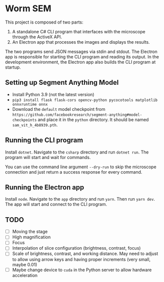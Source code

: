 # Worm SEM

This project is composed of two parts:

1. A standalone C# CLI program that interfaces with the microscope through the ActiveX API.
2. An Electron app that processes the images and displays the results.

The two programs send JSON messages via stdin and stdout. The Electron app is responsible for starting the CLI program and reading its output. In the development environment, the Electron app also builds the CLI program at startup.

## Setting up Segment Anything Model

- Install Python 3.9 (not the latest version)
- `pip3 install flask flask-cors opencv-python pycocotools matplotlib onnxruntime onnx`
- Download the `default` model checkpoint from `https://github.com/facebookresearch/segment-anything#model-checkpoints` and place it in the `python` directory. It should be named `sam_vit_h_4b8939.pth`.

## Running the CLI program

Install `dotnet`. Navigate to the `csharp` directory and run `dotnet run`. The program will start and wait for commands.

You can use the command line argument `--dry-run` to skip the microscope connection and just return a success response for every command.

## Running the Electron app

Install `node`. Navigate to the `app` directory and run `yarn`. Then run `yarn dev`. The app will start and connect to the CLI program.

## TODO

- [ ] Moving the stage
- [ ] High magnification
- [ ] Focus
- [ ] Interpolation of slice configuration (brightness, contrast, focus)
- [ ] Scale of brightness, contrast, and working distance. May need to adjust to allow using arrow keys and having proper increments (very small, maybe 0.01)
- [ ] Maybe change device to `cuda` in the Python server to allow hardware acceleration
